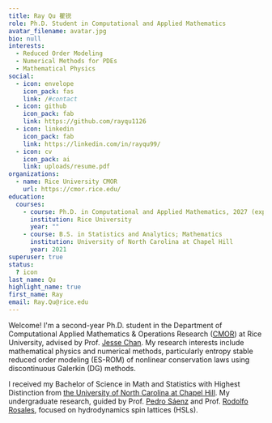 ```yaml
---
title: Ray Qu 瞿锐
role: Ph.D. Student in Computational and Applied Mathematics
avatar_filename: avatar.jpg
bio: null
interests:
  - Reduced Order Modeling
  - Numerical Methods for PDEs
  - Mathematical Physics
social:
  - icon: envelope
    icon_pack: fas
    link: /#contact
  - icon: github
    icon_pack: fab
    link: https://github.com/rayqu1126
  - icon: linkedin
    icon_pack: fab
    link: https://linkedin.com/in/rayqu99/
  - icon: cv
    icon_pack: ai
    link: uploads/resume.pdf
organizations:
  - name: Rice University CMOR
    url: https://cmor.rice.edu/
education:
  courses:
    - course: Ph.D. in Computational and Applied Mathematics, 2027 (expected)
      institution: Rice University
      year: ""
    - course: B.S. in Statistics and Analytics; Mathematics
      institution: University of North Carolina at Chapel Hill
      year: 2021
superuser: true
status:
  ? icon
last_name: Qu
highlight_name: true
first_name: Ray
email: Ray.Qu@rice.edu
---
```

Welcome! I'm a second-year Ph.D. student in the Department of Computational Applied Mathematics & Operations Research ([CMOR](https://cmor.rice.edu/)) at Rice University, advised by Prof. [Jesse Chan](https://jlchan.github.io/). My research interests include mathematical physics and numerical methods, particularly entropy stable reduced order modeling (ES-ROM) of nonlinear conservation laws using discontinuous Galerkin (DG) methods.

I received my Bachelor of Science in Math and Statistics with Highest Distinction from [the University of North Carolina at Chapel Hill](https://www.unc.edu/). My undergraduate research, guided by Prof. [Pedro Sáenz](https://www.pml.unc.edu/about-me) and Prof. [Rodolfo Rosales](https://math.mit.edu/directory/profile.html?pid=228), focused on hydrodynamics spin lattices (HSLs).
